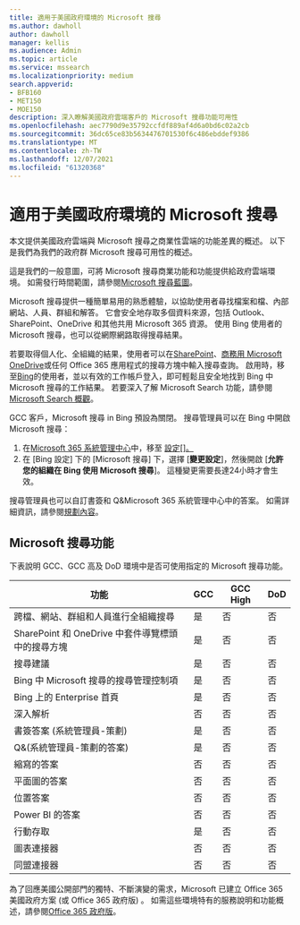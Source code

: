 ```yaml
---
title: 適用于美國政府環境的 Microsoft 搜尋
ms.author: dawholl
author: dawholl
manager: kellis
ms.audience: Admin
ms.topic: article
ms.service: mssearch
ms.localizationpriority: medium
search.appverid:
- BFB160
- MET150
- MOE150
description: 深入瞭解美國政府雲端客戶的 Microsoft 搜尋功能可用性
ms.openlocfilehash: aec7790d9e35792ccfdf889af4d6a0bd6c02a2cb
ms.sourcegitcommit: 36dc65ce83b5634476701530f6c486ebddef9386
ms.translationtype: MT
ms.contentlocale: zh-TW
ms.lasthandoff: 12/07/2021
ms.locfileid: "61320368"
---
```

# <a name="microsoft-search-for-us-government-environments"></a>適用于美國政府環境的 Microsoft 搜尋

本文提供美國政府雲端與 Microsoft 搜尋之商業性雲端的功能差異的概述。 以下是我們為我們的政府群 Microsoft 搜尋可用性的概述。

這是我們的一般意圖，可將 Microsoft 搜尋商業功能和功能提供給政府雲端環境。 如需發行時間範圍，請參閱[Microsoft 搜尋藍圖](https://www.microsoft.com/microsoft-365/roadmap?filters=Microsoft%20Search)。

Microsoft 搜尋提供一種簡單易用的熟悉體驗，以協助使用者尋找檔案和檔、內部網站、人員、群組和解答。 它會安全地存取多個資料來源，包括 Outlook、SharePoint、OneDrive 和其他共用 Microsoft 365 資源。 使用 Bing 使用者的 Microsoft 搜尋，也可以從網際網路取得搜尋結果。

若要取得個人化、全組織的結果，使用者可以在[SharePoint](http://sharepoint.com/)、[商務用 Microsoft OneDrive](https://onedrive.live.com/about/business/)或任何 Office 365 應用程式的搜尋方塊中輸入搜尋查詢。 啟用時，移至[Bing](https://bing.com)的使用者，並以有效的工作帳戶登入，即可輕鬆且安全地找到 Bing 中 Microsoft 搜尋的工作結果。 若要深入了解 Microsoft Search 功能，請參閱 [Microsoft Search 概觀](/microsoftsearch/overview-microsoft-search)。

GCC 客戶，Microsoft 搜尋 in Bing 預設為關閉。 搜尋管理員可以在 Bing 中開啟 Microsoft 搜尋：

1. 在[Microsoft 365 系統管理中心](https://admin.microsoft.com/)中，移至 [設定[]。](https://admin.microsoft.com/Adminportal/Home#/MicrosoftSearch/configurations)
1. 在 [Bing 設定] 下的 [Microsoft 搜尋] 下，選擇 [**變更設定**]，然後開啟 [**允許您的組織在 Bing 使用 Microsoft 搜尋**]。
這種變更需要長達24小時才會生效。

搜尋管理員也可以自訂書簽和 Q&Microsoft 365 系統管理中心中的答案。 如需詳細資訊，請參閱[規劃內容](/microsoftsearch/plan-your-content)。

## <a name="microsoft-search-features"></a>Microsoft 搜尋功能

下表說明 GCC、GCC 高及 DoD 環境中是否可使用指定的 Microsoft 搜尋功能。 

| 功能 | GCC | GCC High | DoD  |
| --------- | --------- | --------- | ---------- |
| 跨檔、網站、群組和人員進行全組織搜尋 | 是 | 否 | 否  |
| SharePoint 和 OneDrive 中套件導覽標頭中的搜尋方塊   | 是 | 否 | 否  |
| 搜尋建議 | 是 | 否 | 否  |
| Bing 中 Microsoft 搜尋的搜尋管理控制項 | 是 | 否 | 否  |
| Bing 上的 Enterprise 首頁 | 是 | 否 | 否  |
| 深入解析 | 否 | 否 | 否  |
| 書簽答案 (系統管理員-策劃)  | 是 | 否 | 否  |
| Q&(系統管理員-策劃的答案)  | 是 | 否 | 否  |
| 縮寫的答案 | 否 | 否 | 否  |
| 平面圖的答案 | 否 | 否 | 否  |
| 位置答案 | 否 | 否 | 否  |
| Power BI 的答案 | 否 | 否 | 否  |
| 行動存取 | 是 | 否 | 否  |
| 圖表連接器 | 否 | 否 | 否  |
| 同盟連接器 | 否 | 否 | 否  |


為了回應美國公開部門的獨特、不斷演變的需求，Microsoft 已建立 Office 365 美國政府方案 (或 Office 365 政府版) 。 如需這些環境特有的服務說明和功能概述，請參閱[Office 365 政府版](/office365/servicedescriptions/office-365-platform-service-description/office-365-us-government/office-365-us-government)。
